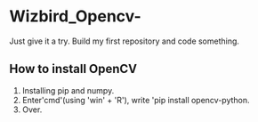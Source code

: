 # Wizbird_Opencv-
Just give it a try. Build my first repository and code something. 
## How to install OpenCV
1. Installing pip and numpy.
2. Enter'cmd'(using 'win' + 'R'), write 'pip install opencv-python.
3. Over.
